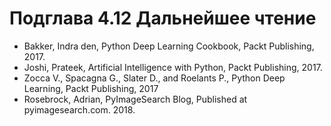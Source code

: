 # Подглава 4.12 Дальнейшее чтение

* Bakker, Indra den, Python Deep Learning Cookbook, Packt Publishing, 2017.
* Joshi, Prateek, Artificial Intelligence with Python, Packt Publishing, 2017.
* Zocca V., Spacagna G., Slater D., and Roelants P., Python Deep Learning, Packt Publishing, 2017
* Rosebrock, Adrian, PyImageSearch Blog, Published at pyimagesearch.com. 2018.

